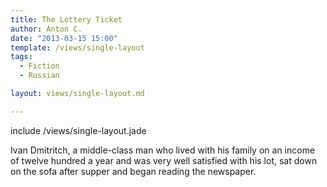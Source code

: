 ```yaml
---
title: The Lottery Ticket
author: Anton C.
date: "2013-03-15 15:00"
template: /views/single-layout
tags:
  - Fiction
  - Russian

layout: views/single-layout.md

---
```


include /views/single-layout.jade

Ivan Dmitritch, a middle-class man who lived with his family on an income of twelve hundred a year and was very well satisfied with his lot, sat down on the sofa after supper and began reading the newspaper.